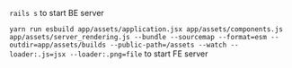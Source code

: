 `rails s` to start BE server

`yarn run esbuild app/assets/application.jsx app/assets/components.js app/assets/server_rendering.js --bundle --sourcemap --format=esm --outdir=app/assets/builds --public-path=/assets --watch --loader:.js=jsx --loader:.png=file`
to start FE server
